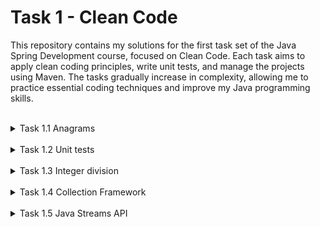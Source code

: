 # Task 1 - Clean Code

This repository contains my solutions for the first task set of the Java Spring Development course, focused on Clean Code. Each task aims to apply clean coding principles, write unit tests, and manage the projects using Maven. The tasks gradually increase in complexity, allowing me to practice essential coding techniques and improve my Java programming skills.

<br>
<details>
<summary>
Task 1.1 Anagrams
</summary>
<br>  

## Assignment:

Write an application that reverses all the words of input text:

## Examples:

Each word in the text should be reversed:
"abcd efgh" => "dcba hgfe"

All non-letter symbols should stay on the same places:
"a1bcd efg!h" => "d1cba hgf!e"

Use only the Latin alphabet to test.

## Requirements:

Create an empty Maven project

Start with the implementation of a method that reverses only 1 word at a time.

(Optional) Add Main (Application) class where you can read console input or hard code it to check yourself.

Add a method that splits the string into words and runs the previous method for each word.

Make your compiled jar executable, check with 
1) mvn clean package
2) java -jar target/<your-jar-file>.jar
<br>
</details>
<br>
<details>
<summary>
Task 1.2 Unit tests
</summary>
<br>

## Assignment:

Pick-up your previous task and write JUnit tests for it.

Use Junit5 dependency

Tests should run with project build

 Maven surefire plugin

Use appropriate test methods naming convention (ask Mentor for preferred one)

Add Sonar lint plugin support to your IDE.

Add Editorconfig support to your project.

## Important:

In the future, all tasks are:

covered with the Unit tests

created as maven projects

Before submitting a Merge Request for code review, you SHOULD:

ensure that your code is properly formatted with IDE or Maven plugin

check your code with Sonar Lint. It won’t show all the problems, but it can check a lot.

## Hint:

In order to make tests more useful, name them in the way you read the documentation.
For example: reverseOnlyLetters_shouldReturnSameAmountOfSpaces_whenInputStringContainsOnlySpaces.
Yes, it is too long, and you shouldn't name the src methods in this way. This approach will help you(or somebody)
in the future during refactoring or logic change. 
The pattern is the next: methodName_shouldDoSmth_whenConditions

Test case examples:

Check null (should throw IllegalArgumentException with meaningful message)
Check empty string
Check single space input
Check several spaces input
Check single character input
Check multiple same letter input
Check the same character in lower and upper cases mixed in the input
Check a word with different letters
Check only symbols
check several words.
...
</details>
<br>
<details>
<summary>
Task 1.3 Integer division
</summary>
<br>

## Assignment:

Write an integer-division application that divides numbers and prints results into the console. Use maven, and don't forget to cover your code with unit tests.

## Example of output:

```
_78945|4
 4    |-----
 -    |19736
_38
 36
 --
 _29
  28
  --
  _14
   12
   --
   _25
    24
    --
     1 

```

</details>
<br>
<details>
<summary>
Task 1.4 Collection Framework
</summary>
<br>

## Assignment:

Write a char-counter application  that takes a string and returns the number of unique characters in the string.

It is expected that a string with the same character sequence may be passed several times to the method.

Since the counting operation can be time-consuming, the method should cache the results, so that when the method is given a string previously encountered, it should return the result from the cache.

Use collections and maps where appropriate.

## Example of output:

```
hello world!
"h" - 1
"e" - 1
"l" - 3
"o" - 2
" " - 1
"w" - 1
"r" - 1
"d" - 1
"!" - 1
```

</details>
<br>
<details>
<summary>
Task 1.5 Java Streams API
</summary>
<br>

## Assignment:

Write a Formula 1 application. 

There are 2 log files ‘start.log’ and ‘end.log’ that contain start and end data of the best lap for each racer of Formula 1 - Monaco 2018 Racing. (Start and end times are fictional, but the best lap times are true). Data contains only the first 20 minutes that refers to the first stage of the qualification

Q1: For the first 20 minutes (Q1), all cars together on the track try to set the fastest time. The slowest seven cars are eliminated, getting the bottom grid positions. Drivers are allowed to complete as many laps as they want during this short period of time.

Top 15 cars go to the Q2 stage. If you are so curious, you can read the rules here  https://www.thoughtco.com/developing-saga-of-formula1-qualifying-1347189

The third file abbreviations '.txt ' contains abbreviation explanations.

Parse the hint:
SVF2018-05-24_12:02:58.917

SVF - racer abbreviation 
2018-05-24 - date
12:02:58.917 - time

## Example of output:

Your task is to read the data from 2 files, order racers by time and print report that shows the top 15 racers and the rest ones after the underline, for example:

1. Daniel Ricciardo      | RED BULL RACING TAG HEUER     | 1:12.013
2. Sebastian Vettel      | FERRARI                                         | 1:12.415
3. ...
------------------------------------------------------------------------
16. Brendon Hartley   | SCUDERIA TORO ROSSO HONDA | 1:13.179
17. Marcus Ericsson    | SAUBER FERRARI                           | 1:13.265

</details>
